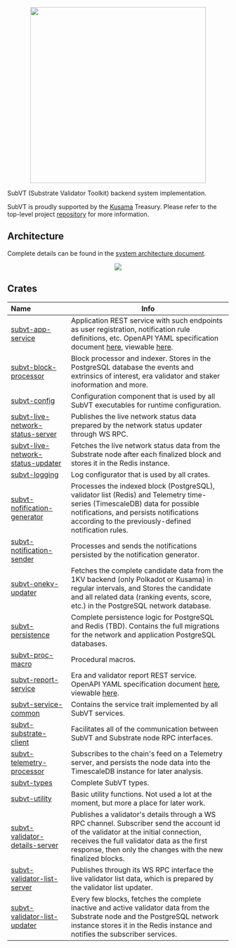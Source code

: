 <p align="center">
	<img width="400" src="https://raw.githubusercontent.com/helikon-labs/subvt/main/assets/design/logo/subvt_logo_blue.png">
</p>

SubVT (Substrate Validator Toolkit) backend system implementation.

SubVT is proudly supported by the [Kusama](https://kusama.network/) Treasury. Please refer to the top-level project [repository](https://github.com/helikon-labs/subvt) for more information.

## Architecture

Complete details can be found in the
[system architecture document](https://github.com/helikon-labs/subvt/blob/main/document/software/01-subvt_system_architecture.md).

<p align="center">
  <a href="https://raw.githubusercontent.com/helikon-labs/subvt/main/document/software/image/01-subvt_system_architecture_large.jpg" target="_blank">
    <img src="https://raw.githubusercontent.com/helikon-labs/subvt/main/document/software/image/01-subvt_system_architecture_small.jpg"/>
  </a>
  <br/>
</p>

## Crates

| Name                                                                     | Info                                                                                                                                                                                                                                                                                                                   |
|:-------------------------------------------------------------------------|------------------------------------------------------------------------------------------------------------------------------------------------------------------------------------------------------------------------------------------------------------------------------------------------------------------------|
| [subvt-app-service](./subvt-app-service)                                 | Application REST service with such endpoints as user registration, notification rule definitions, etc. OpenAPI YAML specification document [here](./subvt-app-service/open-api-spec/subvt_app_service.yml), viewable [here](https://helikon-labs.stoplight.io/docs/subvt/YXBpOjM0Mjg0NzAw-sub-vt-application-service). |
| [subvt-block-processor](./subvt-block-processor)                         | Block processor and indexer. Stores in the PostgreSQL database the events and extrinsics of interest, era validator and staker inoformation and more.                                                                                                                                                                  |
| [subvt-config](./subvt-config)                                           | Configuration component that is used by all SubVT executables for runtime configuration.                                                                                                                                                                                                                               |
| [subvt-live-network-status-server](./subvt-live-network-status-server)   | Publishes the live network status data prepared by the network status updater through WS RPC.                                                                                                                                                                                                                          |
| [subvt-live-network-status-updater](./subvt-live-network-status-updater) | Fetches the live network status data from the Substrate node after each finalized block and stores it in the Redis instance.                                                                                                                                                                                           |
| [subvt-logging](./subvt-logging)                                         | Log configurator that is used by all crates.                                                                                                                                                                                                                                                                           |
| [subvt-nofification-generator](./subvt-notification-generator)           | Processes the indexed block (PostgreSQL), validator list (Redis) and Telemetry time-series (TimescaleDB) data for possible notifications, and persists notifications according to the previously-defined notification rules.                                                                                           |
| [subvt-notification-sender](./subvt-notification-sender)                 | Processes and sends the notifications persisted by the notification generator.                                                                                                                                                                                                                                         |
| [subvt-onekv-updater](./subvt-onekv-updater)                             | Fetches the complete candidate data from the 1KV backend (only Polkadot or Kusama) in regular intervals, and Stores the candidate and all related data (ranking events, score, etc.) in the PostgreSQL network database.                                                                                               |
| [subvt-persistence](./subvt-persistence)                                 | Complete persistence logic for PostgreSQL and Redis (TBD). Contains the full migrations for the network and application PostgreSQL databases.                                                                                                                                                                          |
| [subvt-proc-macro](./subvt-proc-macro)                                   | Procedural macros.                                                                                                                                                                                                                                                                                                     |
| [subvt-report-service](./subvt-report-service)                           | Era and validator report REST service. OpenAPI YAML specification document [here](./subvt-report-service/open-api-spec/subvt_report_service.yml), viewable [here](https://helikon-labs.stoplight.io/docs/subvt/YXBpOjM0Mjg0NzAw-sub-vt-application-service).                                                           |                                                                                                                                                                                                                                                                                                                       |
| [subvt-service-common](./subvt-service-common)                           | Contains the service trait implemented by all SubVT services.                                                                                                                                                                                                                                                          |
| [subvt-substrate-client](./subvt-substrate-client)                       | Facilitates all of the communication between SubVT and Substrate node RPC interfaces.                                                                                                                                                                                                                                  |
| [subvt-telemetry-processor](./subvt-telemetry-processor)                 | Subscribes to the chain's feed on a Telemetry server, and persists the node data into the TimescaleDB instance for later analysis.                                                                                                                                                                                     |
| [subvt-types](./subvt-types)                                             | Complete SubVT types.                                                                                                                                                                                                                                                                                                  |
| [subvt-utility](./subvt-utility)                                         | Basic utility functions. Not used a lot at the moment, but more a place for later work.                                                                                                                                                                                                                                |
| [subvt-validator-details-server](./subvt-validator-details-server)       | Publishes a validator's details through a WS RPC channel. Subscriber send the account id of the validator at the initial connection, receives the full validator data as the first response, then only the changes with the new finalized blocks.                                                                      |
| [subvt-validator-list-server](./subvt-validator-list-server)             | Publishes through its WS RPC interface the live validator list data, which is prepared by the validator list updater.                                                                                                                                                                                                  |
| [subvt-validator-list-updater](./subvt-validator-list-updater)           | Every few blocks, fetches the complete inactive and active validator data from the Substrate node and the PostgreSQL network instance stores it in the Redis instance and notifies the subscriber services.                                                                                                            |